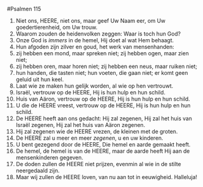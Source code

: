 #Psalmen 115
1. Niet ons, HEERE, niet ons, maar geef Uw Naam eer, om Uw goedertierenheid, om Uw trouw. 
2. Waarom zouden de heidenvolken zeggen: Waar is toch hun God? 
3. Onze God is *immers* in de hemel, Hij doet al wat Hem behaagt. 
4. Hun afgoden zijn zilver en goud, het werk van mensenhanden: 
5. zij hebben een mond, maar spreken niet; zij hebben ogen, maar zien niet; 
6. zij hebben oren, maar horen niet; zij hebben een neus, maar ruiken niet; 
7. hun handen, die tasten niet; hun voeten, die gaan niet; er komt geen geluid uit hun keel. 
8. Laat wie ze maken hun gelijk worden, al wie op hen vertrouwt. 
9. Israël, vertrouw op de HEERE, Hij is hun hulp en hun schild. 
10. Huis van Aäron, vertrouw op de HEERE, Hij is hun hulp en hun schild. 
11. U die de HEERE vreest, vertrouw op de HEERE, Hij is hun hulp en hun schild. 
12. De HEERE heeft aan ons gedacht: Hij zal zegenen, Hij zal het huis van Israël zegenen, Hij zal het huis van Aäron zegenen. 
13. Hij zal zegenen wie de HEERE vrezen, de kleinen met de groten. 
14. De HEERE zal u meer en meer *zegenen*, u en uw kinderen. 
15. U bent gezegend door de HEERE, Die hemel en aarde gemaakt heeft. 
16. De hemel, de hemel is van de HEERE, maar de aarde heeft Hij aan de mensenkinderen gegeven. 
17. De doden zullen de HEERE niet prijzen, evenmin al wie in de stilte neergedaald zijn. 
18. Maar wíj zullen de HEERE loven, van nu aan tot in eeuwigheid. Halleluja!
